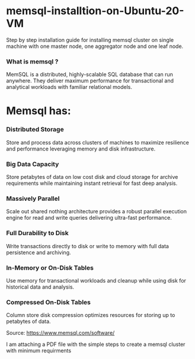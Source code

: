 # memsql-installtion-on-Ubuntu-20-VM
Step by step installation guide for installing memsql cluster on single machine with one master node, one aggregator node and one leaf node.

### What is memsql ?
MemSQL is a distributed, highly-scalable SQL database that can run anywhere. They deliver maximum performance for transactional and analytical workloads with familiar relational models.

# Memsql has:
### Distributed Storage
Store and process data across clusters of machines to maximize resilience and performance leveraging memory and disk infrastructure.
### Big Data Capacity
Store petabytes of data on low cost disk and cloud storage for archive requirements while maintaining instant retrieval for fast deep analysis.
### Massively Parallel
Scale out shared nothing architecture provides a robust parallel execution engine for read and write queries delivering ultra-fast performance.
### Full Durability to Disk
Write transactions directly to disk or write to memory with full data persistence and archiving.
### In-Memory or On-Disk Tables
Use memory for transactional workloads and cleanup while using disk for historical data and analysis.
### Compressed On-Disk Tables
Column store disk compression optimizes resources for storing up to petabytes of data.

Source: https://www.memsql.com/software/ 

I am attaching a PDF file with the simple steps to create a memsql cluster with minimum requirments


